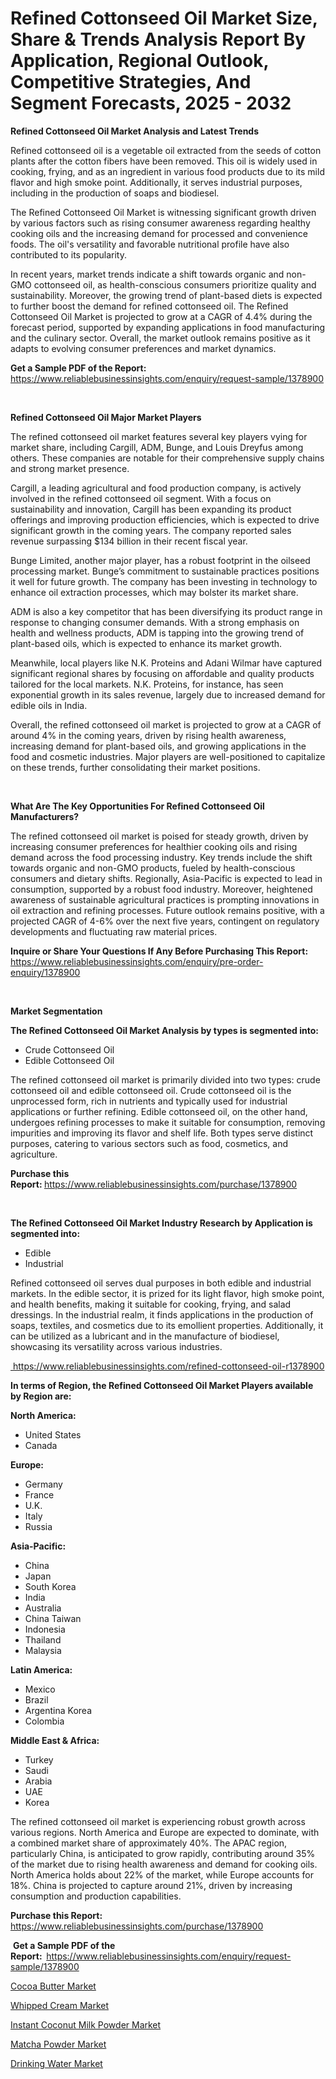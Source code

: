 <p><h1>Refined Cottonseed Oil Market Size, Share & Trends Analysis Report By Application, Regional Outlook, Competitive Strategies, And Segment Forecasts, 2025 - 2032</h1></p><p><strong>Refined Cottonseed Oil Market Analysis and Latest Trends</strong></p>
<p><p>Refined cottonseed oil is a vegetable oil extracted from the seeds of cotton plants after the cotton fibers have been removed. This oil is widely used in cooking, frying, and as an ingredient in various food products due to its mild flavor and high smoke point. Additionally, it serves industrial purposes, including in the production of soaps and biodiesel.</p><p>The Refined Cottonseed Oil Market is witnessing significant growth driven by various factors such as rising consumer awareness regarding healthy cooking oils and the increasing demand for processed and convenience foods. The oil's versatility and favorable nutritional profile have also contributed to its popularity.</p><p>In recent years, market trends indicate a shift towards organic and non-GMO cottonseed oil, as health-conscious consumers prioritize quality and sustainability. Moreover, the growing trend of plant-based diets is expected to further boost the demand for refined cottonseed oil. The Refined Cottonseed Oil Market is projected to grow at a CAGR of 4.4% during the forecast period, supported by expanding applications in food manufacturing and the culinary sector. Overall, the market outlook remains positive as it adapts to evolving consumer preferences and market dynamics.</p></p>
<p><strong>Get a Sample PDF of the Report:&nbsp;</strong> <a href="https://www.reliablebusinessinsights.com/enquiry/request-sample/1378900?utm_campaign=1847&utm_medium=2&utm_source=Github&utm_content=ia&utm_term=14022025&utm_id=refined-cottonseed-oil">https://www.reliablebusinessinsights.com/enquiry/request-sample/1378900</a></p>
<p>&nbsp;</p>
<p><strong>Refined Cottonseed Oil Major Market Players</strong></p>
<p><p>The refined cottonseed oil market features several key players vying for market share, including Cargill, ADM, Bunge, and Louis Dreyfus among others. These companies are notable for their comprehensive supply chains and strong market presence.</p><p>Cargill, a leading agricultural and food production company, is actively involved in the refined cottonseed oil segment. With a focus on sustainability and innovation, Cargill has been expanding its product offerings and improving production efficiencies, which is expected to drive significant growth in the coming years. The company reported sales revenue surpassing $134 billion in their recent fiscal year.</p><p>Bunge Limited, another major player, has a robust footprint in the oilseed processing market. Bunge’s commitment to sustainable practices positions it well for future growth. The company has been investing in technology to enhance oil extraction processes, which may bolster its market share.</p><p>ADM is also a key competitor that has been diversifying its product range in response to changing consumer demands. With a strong emphasis on health and wellness products, ADM is tapping into the growing trend of plant-based oils, which is expected to enhance its market growth.</p><p>Meanwhile, local players like N.K. Proteins and Adani Wilmar have captured significant regional shares by focusing on affordable and quality products tailored for the local markets. N.K. Proteins, for instance, has seen exponential growth in its sales revenue, largely due to increased demand for edible oils in India.</p><p>Overall, the refined cottonseed oil market is projected to grow at a CAGR of around 4% in the coming years, driven by rising health awareness, increasing demand for plant-based oils, and growing applications in the food and cosmetic industries. Major players are well-positioned to capitalize on these trends, further consolidating their market positions.</p></p>
<p>&nbsp;</p>
<p><strong>What Are The Key Opportunities For Refined Cottonseed Oil Manufacturers?</strong></p>
<p><p>The refined cottonseed oil market is poised for steady growth, driven by increasing consumer preferences for healthier cooking oils and rising demand across the food processing industry. Key trends include the shift towards organic and non-GMO products, fueled by health-conscious consumers and dietary shifts. Regionally, Asia-Pacific is expected to lead in consumption, supported by a robust food industry. Moreover, heightened awareness of sustainable agricultural practices is prompting innovations in oil extraction and refining processes. Future outlook remains positive, with a projected CAGR of 4-6% over the next five years, contingent on regulatory developments and fluctuating raw material prices.</p></p>
<p><strong>Inquire or Share Your Questions If Any Before Purchasing This Report:</strong> <a href="https://www.reliablebusinessinsights.com/enquiry/pre-order-enquiry/1378900?utm_campaign=1847&utm_medium=2&utm_source=Github&utm_content=ia&utm_term=14022025&utm_id=refined-cottonseed-oil">https://www.reliablebusinessinsights.com/enquiry/pre-order-enquiry/1378900</a></p>
<p>&nbsp;</p>
<p><strong>Market Segmentation</strong></p>
<p><strong>The Refined Cottonseed Oil Market Analysis by types is segmented into:</strong></p>
<p><ul><li>Crude Cottonseed Oil</li><li>Edible Cottonseed Oil</li></ul></p>
<p><p>The refined cottonseed oil market is primarily divided into two types: crude cottonseed oil and edible cottonseed oil. Crude cottonseed oil is the unprocessed form, rich in nutrients and typically used for industrial applications or further refining. Edible cottonseed oil, on the other hand, undergoes refining processes to make it suitable for consumption, removing impurities and improving its flavor and shelf life. Both types serve distinct purposes, catering to various sectors such as food, cosmetics, and agriculture.</p></p>
<p><strong>Purchase this Report:&nbsp;</strong><a href="https://www.reliablebusinessinsights.com/purchase/1378900?utm_campaign=1847&utm_medium=2&utm_source=Github&utm_content=ia&utm_term=14022025&utm_id=refined-cottonseed-oil">https://www.reliablebusinessinsights.com/purchase/1378900</a></p>
<p>&nbsp;</p>
<p><strong>The Refined Cottonseed Oil Market Industry Research by Application is segmented into:</strong></p>
<p><ul><li>Edible</li><li>Industrial</li></ul></p>
<p><p>Refined cottonseed oil serves dual purposes in both edible and industrial markets. In the edible sector, it is prized for its light flavor, high smoke point, and health benefits, making it suitable for cooking, frying, and salad dressings. In the industrial realm, it finds applications in the production of soaps, textiles, and cosmetics due to its emollient properties. Additionally, it can be utilized as a lubricant and in the manufacture of biodiesel, showcasing its versatility across various industries.</p></p>
<p><a href="https://www.reliablebusinessinsights.com/refined-cottonseed-oil-r1378900?utm_campaign=1847&utm_medium=2&utm_source=Github&utm_content=ia&utm_term=14022025&utm_id=refined-cottonseed-oil">&nbsp;https://www.reliablebusinessinsights.com/refined-cottonseed-oil-r1378900</a></p>
<p><strong>In terms of Region, the Refined Cottonseed Oil Market Players available by Region are:</strong></p>
<p>
    <p> <strong> North America: </strong>
        <ul>
            <li>United States</li>
            <li>Canada</li>
        </ul>
        </p> 
    <p> <strong> Europe: </strong>
        <ul>
            <li>Germany</li>
            <li>France</li>
            <li>U.K.</li>
            <li>Italy</li>
            <li>Russia</li>
        </ul>
        </p> 
    <p> <strong> Asia-Pacific: </strong>
        <ul>
            <li>China</li>
            <li>Japan</li>
            <li>South Korea</li>
            <li>India</li>
            <li>Australia</li>
            <li>China Taiwan</li>
            <li>Indonesia</li>
            <li>Thailand</li>
            <li>Malaysia</li>
        </ul>
        </p> 
    <p> <strong> Latin America: </strong>
        <ul>
            <li>Mexico</li>
            <li>Brazil</li>
            <li>Argentina Korea</li>
            <li>Colombia</li>
        </ul>
        </p> 
    <p> <strong> Middle East & Africa: </strong>
        <ul>
            <li>Turkey</li>
            <li>Saudi</li>
            <li>Arabia</li>
            <li>UAE</li>
            <li>Korea</li>
        </ul>
    </p>
    </p>
<p><p>The refined cottonseed oil market is experiencing robust growth across various regions. North America and Europe are expected to dominate, with a combined market share of approximately 40%. The APAC region, particularly China, is anticipated to grow rapidly, contributing around 35% of the market due to rising health awareness and demand for cooking oils. North America holds about 22% of the market, while Europe accounts for 18%. China is projected to capture around 21%, driven by increasing consumption and production capabilities.</p></p>
<p><strong>Purchase this Report: </strong><a href="https://www.reliablebusinessinsights.com/purchase/1378900?utm_campaign=1847&utm_medium=2&utm_source=Github&utm_content=ia&utm_term=14022025&utm_id=refined-cottonseed-oil">https://www.reliablebusinessinsights.com/purchase/1378900</a></p>
<p>&nbsp;<strong>Get a Sample PDF of the Report:&nbsp;&nbsp;</strong><a href="https://www.reliablebusinessinsights.com/enquiry/request-sample/1378900?utm_campaign=1847&utm_medium=2&utm_source=Github&utm_content=ia&utm_term=14022025&utm_id=refined-cottonseed-oil">https://www.reliablebusinessinsights.com/enquiry/request-sample/1378900</a></p>
<p><strong></strong></p>
<p><p><a href="https://github.com/taxyevgwlle/Market-Research-Report-List-1/blob/main/cocoa-butter-market.md?utm_campaign=1847&utm_medium=2&utm_source=Github&utm_content=ia&utm_term=14022025&utm_id=refined-cottonseed-oil">Cocoa Butter Market</a></p><p><a href="https://github.com/elodielamto06/Market-Research-Report-List-1/blob/main/whipped-cream-market.md?utm_campaign=1847&utm_medium=2&utm_source=Github&utm_content=ia&utm_term=14022025&utm_id=refined-cottonseed-oil">Whipped Cream Market</a></p><p><a href="https://github.com/feeqahrndz/Market-Research-Report-List-1/blob/main/instant-coconut-milk-powder-market.md?utm_campaign=1847&utm_medium=2&utm_source=Github&utm_content=ia&utm_term=14022025&utm_id=refined-cottonseed-oil">Instant Coconut Milk Powder Market</a></p><p><a href="https://github.com/donkalucine10/Market-Research-Report-List-1/blob/main/matcha-powder-market.md?utm_campaign=1847&utm_medium=2&utm_source=Github&utm_content=ia&utm_term=14022025&utm_id=refined-cottonseed-oil">Matcha Powder Market</a></p><p><a href="https://github.com/kaqiewan/Market-Research-Report-List-1/blob/main/drinking-water-market.md?utm_campaign=1847&utm_medium=2&utm_source=Github&utm_content=ia&utm_term=14022025&utm_id=refined-cottonseed-oil">Drinking Water Market</a></p></p>